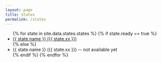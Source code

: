 ```yaml
---
layout: page
title: States
permalink: /states
---
```


<!-- A placeholder state picker -->

<ul>
{% for state in site.data.states.states %}
  {% if state.ready == true %}
    <li><a href="{{ state.xx }}">{{ state.name }} ({{ state.xx }})</a></li>
  {% else %}
    <li>{{ state.name }} ({{ state.xx }}) -- not available yet</li>
  {% endif %}
{% endfor %}
</ul>